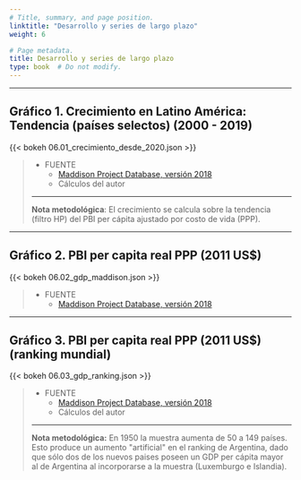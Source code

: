 ```yaml
---
# Title, summary, and page position.
linktitle: "Desarrollo y series de largo plazo"
weight: 6

# Page metadata.
title: Desarrollo y series de largo plazo
type: book  # Do not modify.
---
```


---

## Gráfico 1. Crecimiento en Latino América: Tendencia (países selectos) (2000 - 2019)

{{< bokeh 06.01_crecimiento_desde_2020.json >}}

> * FUENTE
>   * [Maddison Project Database, versión 2018](https://www.rug.nl/ggdc/historicaldevelopment/maddison/releases/maddison-project-database-2018?lang=en)
>   * Cálculos del autor
> ---
> **Nota metodológica**: El crecimiento se calcula sobre la tendencia (filtro HP) del PBI per cápita ajustado por costo de vida (PPP).


---

## Gráfico 2. PBI per capita real PPP (2011 US$)

{{< bokeh 06.02_gdp_maddison.json >}}

> * FUENTE
>   * [Maddison Project Database, versión 2018](https://www.rug.nl/ggdc/historicaldevelopment/maddison/releases/maddison-project-database-2018?lang=en)

---

## Gráfico 3. PBI per capita real PPP (2011 US$) (ranking mundial)

{{< bokeh 06.03_gdp_ranking.json >}}

> * FUENTE
>   * [Maddison Project Database, versión 2018](https://www.rug.nl/ggdc/historicaldevelopment/maddison/releases/maddison-project-database-2018?lang=en)
>   * Cálculos del autor
> ---
> **Nota metodológica:** En 1950 la muestra aumenta de 50 a 149 países. Esto produce un aumento "artificial" en el ranking de Argentina, dado que sólo dos de los nuevos paises poseen un GDP per cápita mayor al de Argentina al incorporarse a la muestra (Luxemburgo e Islandia). 